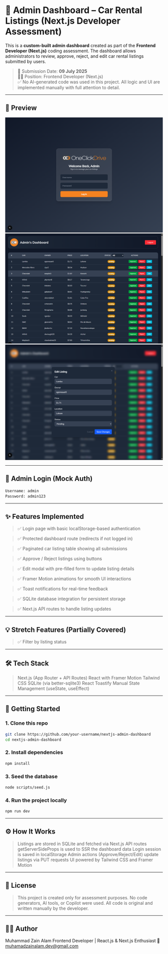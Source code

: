 # 🚗 Admin Dashboard – Car Rental Listings (Next.js Developer Assessment)

This is a **custom-built admin dashboard** created as part of the **Frontend Developer (Next.js)** coding assessment. The dashboard allows administrators to review, approve, reject, and edit car rental listings submitted by users.

> 📅 Submission Date: **09 July 2025**  
> 🧑‍💻 Position: Frontend Developer (Next.js)  
> ✅ No AI-generated code was used in this project. All logic and UI are implemented manually with full attention to detail.

---

## 📸 Preview

![Login](public//login.png)
![Dashboard](public//dashboard.png)
![Edit Modal](public//edit-modal.png)

---

## 🔐 Admin Login (Mock Auth)

```txt
Username: admin  
Password: admin123
```
---

## ✨ Features Implemented

> ✅ Login page with basic localStorage-based authentication

> ✅ Protected dashboard route (redirects if not logged in)

> ✅ Paginated car listing table showing all submissions

> ✅ Approve / Reject listings using buttons

> ✅ Edit modal with pre-filled form to update listing details

> ✅ Framer Motion animations for smooth UI interactions

> ✅ Toast notifications for real-time feedback

> ✅ SQLite database integration for persistent storage

> ✅ Next.js API routes to handle listing updates

---

## 💡 Stretch Features (Partially Covered)

> ✅ Filter by listing status

---

## 🛠️ Tech Stack
> Next.js (App Router + API Routes)
> React with Framer Motion
> Tailwind CSS
> SQLite (via better-sqlite3)
> React Toastify
> Manual State Management (useState, useEffect)

---

## 🚀 Getting Started

### 1. Clone this repo

```bash
git clone https://github.com/your-username/nextjs-admin-dashboard
cd nextjs-admin-dashboard
```

### 2. Install dependencies

```bash
npm install
```

### 3. Seed the database

```bash
node scripts/seed.js
```

### 4. Run the project locally

```bash
npm run dev
```

---

## ⚙️ How It Works
> Listings are stored in SQLite and fetched via Next.js API routes
> getServerSideProps is used to SSR the dashboard data
> Login session is saved in localStorage
> Admin actions (Approve/Reject/Edit) update listings via PUT requests
> UI powered by Tailwind CSS and Framer Motion

---

## 🧾 License
> This project is created only for assessment purposes.
> No code generators, AI tools, or Copilot were used.
> All code is original and written manually by the developer.

---

## 🙋‍♂️ Author
Muhammad Zain Alam
Frontend Developer | React.js & Next.js Enthusiast
📧 muhamadzainalam.dev@gmail.com
